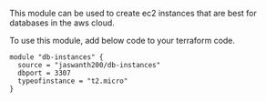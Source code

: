 This module can be used to create ec2 instances that are best for databases in the aws cloud. 

To use this module, add below code to your terraform code. 

```
module "db-instances" {
  source = "jaswanth200/db-instances"
  dbport = 3307
  typeofinstance = "t2.micro"
}
```
